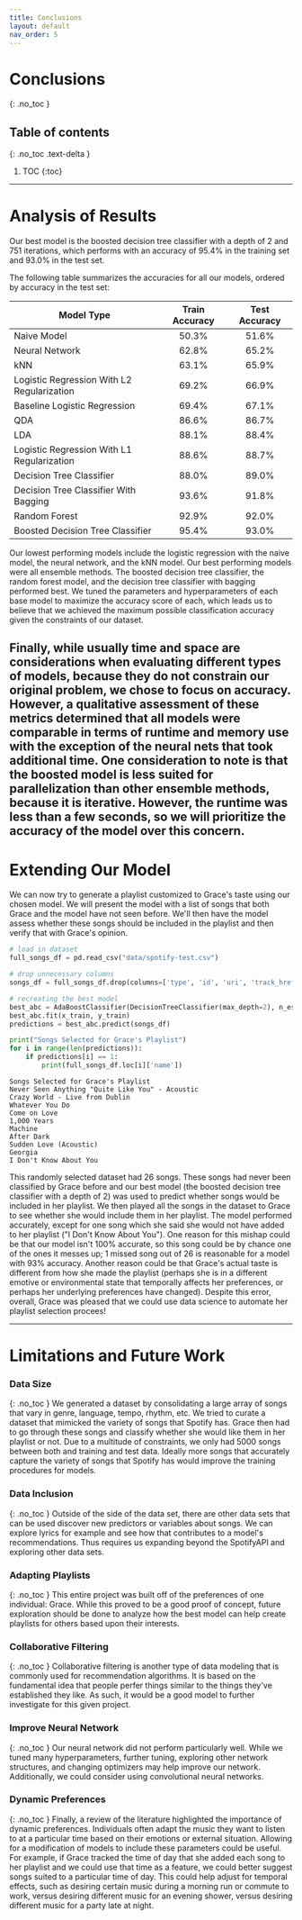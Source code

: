 ```yaml
---
title: Conclusions
layout: default
nav_order: 5
---
```


# Conclusions
{: .no_toc }

## Table of contents
{: .no_toc .text-delta }

1. TOC
{:toc}

---

# Analysis of Results
Our best model is the boosted decision tree classifier with a depth of 2 and 751 iterations, 
which performs with an accuracy of 95.4% in the training set and 93.0% in the test set.

The following table summarizes the accuracies for all our models, ordered by accuracy in the test set:

|                 Model Type                 | Train Accuracy      | Test Accuracy      |
|--------------------------------------------|:-------------------:|:------------------:|
|   Naive Model  							 |       50.3%         |       51.6%        |
|                 Neural Network             |       62.8%         |       65.2%        |
|                     kNN                    |       63.1%         |       65.9%        |
| Logistic Regression With L2 Regularization |       69.2%         |       66.9%        |
|        Baseline Logistic Regression        |       69.4%         |       67.1%        |
|                     QDA                    |       86.6%         |       86.7%        |
|                     LDA                    |       88.1%         |       88.4%        |
| Logistic Regression With L1 Regularization |       88.6%         |       88.7%        |
|          Decision Tree Classifier          |       88.0%         |       89.0%        |
|    Decision Tree Classifier With Bagging   |       93.6%         |       91.8%        |
|               Random Forest                |       92.9%         |       92.0%        |
|       Boosted Decision Tree Classifier     |       95.4%         |       93.0%        |

Our lowest performing models include the logistic regression with the naive model, the neural network, and the kNN model.
Our best performing models were all ensemble methods. 
The boosted decision tree classifier, the random forest model, and the decision tree classifier with bagging performed best.
We tuned the parameters and hyperparameters of each base model to maximize the accuracy score of each, 
which leads us to believe that we achieved the maximum possible classification accuracy given the constraints of our dataset.

Finally, while usually time and space are considerations when evaluating different types of models, 
because they do not constrain our original problem, we chose to focus on accuracy. 
However, a qualitative assessment of these metrics determined that all models were comparable in terms of runtime and memory use with the exception of the neural nets that took additional time.
One consideration to note is that the boosted model is less suited for parallelization than other ensemble methods, because it is iterative. However, the runtime was less than a few seconds, so we will prioritize the accuracy of the model over this concern.
---

# Extending Our Model
We can now try to generate a playlist customized to Grace's taste using our chosen model. 
We will present the model with a list of songs that both Grace and the model have not seen before. 
We'll then have the model assess whether these songs should be included in the playlist and then verify that with Grace's opinion.


```python
# load in dataset
full_songs_df = pd.read_csv("data/spotify-test.csv")

# drop unnecessary columns
songs_df = full_songs_df.drop(columns=['type', 'id', 'uri', 'track_href', 'analysis_url', 'name', 'artist', 'Unnamed: 0'])
```


```python
# recreating the best model
best_abc = AdaBoostClassifier(DecisionTreeClassifier(max_depth=2), n_estimators=800, learning_rate = 0.05)
best_abc.fit(x_train, y_train)
predictions = best_abc.predict(songs_df)
```


```python
print("Songs Selected for Grace's Playlist")
for i in range(len(predictions)):
    if predictions[i] == 1:
        print(full_songs_df.loc[i]['name'])
```

    Songs Selected for Grace's Playlist
    Never Seen Anything "Quite Like You" - Acoustic
    Crazy World - Live from Dublin
    Whatever You Do
    Come on Love
    1,000 Years
    Machine
    After Dark
    Sudden Love (Acoustic)
    Georgia
    I Don't Know About You


This randomly selected dataset had 26 songs. 
These songs had never been classified by Grace before and our best model (the boosted decision tree classifier with a depth of 2) was used to predict whether songs would be included in her playlist. We then played all the songs in the dataset to Grace to see whether she would include them in her playlist. 
The model performed accurately, except for one song which she said she would not have added to her playlist ("I Don't Know About You"). 
One reason for this mishap could be that our model isn't 100% accurate, so this song could be by chance one of the ones it messes up; 1 missed song out of 26 is reasonable for a model with 93% accuracy. 
Another reason could be that Grace's actual taste is different from how she made the playlist (perhaps she is in a different emotive or environmental state that temporally affects her preferences, or perhaps her underlying preferences have changed). 
Despite this error, overall, Grace was pleased that we could use data science to automate her playlist selection procees!

---


# Limitations and Future Work
### Data Size
{: .no_toc }
We generated a dataset by consolidating a large array of songs that vary in genre, language, tempo, rhythm, etc. We tried to curate a dataset that mimicked the variety of songs that Spotify has. Grace then had to go through these songs and classify whether she would like them in her playlist or not. Due to a multitude of constraints, we only had 5000 songs between both and training and test data. Ideally more songs that accurately capture the variety of songs that Spotify has would improve the training procedures for models.

### Data Inclusion
{: .no_toc }
Outside of the side of the data set, there are other data sets that can be used discover new predictors or variables about songs. We can explore lyrics for example and see how that contributes to a model's recommendations. Thus requires us expanding beyond the SpotifyAPI and exploring other data sets.

### Adapting Playlists 
{: .no_toc }
This entire project was built off of the preferences of one individual: Grace. While this proved to be a good proof of concept, future exploration should be done to analyze how the best model can help create playlists for others based upon their interests. 

### Collaborative Filtering
{: .no_toc }
Collaborative filtering is another type of data modeling that is commonly used for recommendation algorithms. It is based on the fundamental idea that people perfer things similar to the things they've established they like. As such, it would be a good model to further investigate for this given project. 

### Improve Neural Network
{: .no_toc }
Our neural network did not perform particularly well.
While we tuned many hyperparameters, further tuning, exploring other network structures, and changing optimizers may help improve our network.
Additionally, we could consider using convolutional neural networks.

### Dynamic Preferences
{: .no_toc }
Finally, a review of the literature highlighted the importance of dynamic preferences.
Individuals often adapt the music they want to listen to at a particular time based on their emotions or external situation.
Allowing for a modification of models to include these parameters could be useful.
For example, if Grace tracked the time of day that she added each song to her playlist and we could use that time as a feature, we could better suggest songs suited to a particular time of day.
This could help adjust for temporal effects, such as desiring certain music during a morning run or commute to work, versus desiring different music for an evening shower, versus desiring different music for a party late at night.


